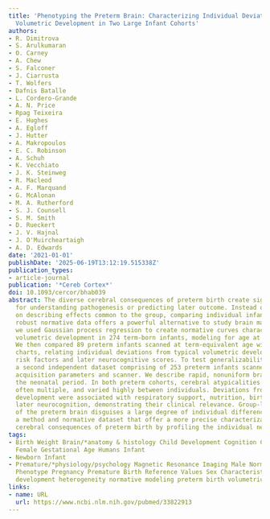 ```yaml
---
title: 'Phenotyping the Preterm Brain: Characterizing Individual Deviations From Normative
  Volumetric Development in Two Large Infant Cohorts'
authors:
- R. Dimitrova
- S. Arulkumaran
- O. Carney
- A. Chew
- S. Falconer
- J. Ciarrusta
- T. Wolfers
- Dafnis Batalle
- L. Cordero-Grande
- A. N. Price
- Rpag Teixeira
- E. Hughes
- A. Egloff
- J. Hutter
- A. Makropoulos
- E. C. Robinson
- A. Schuh
- K. Vecchiato
- J. K. Steinweg
- R. Macleod
- A. F. Marquand
- G. McAlonan
- M. A. Rutherford
- S. J. Counsell
- S. M. Smith
- D. Rueckert
- J. V. Hajnal
- J. O'Muircheartaigh
- A. D. Edwards
date: '2021-01-01'
publishDate: '2025-06-19T13:12:19.515338Z'
publication_types:
- article-journal
publication: '*Cereb Cortex*'
doi: 10.1093/cercor/bhab039
abstract: The diverse cerebral consequences of preterm birth create significant challenges
  for understanding pathogenesis or predicting later outcome. Instead of focusing
  on describing effects common to the group, comparing individual infants against
  robust normative data offers a powerful alternative to study brain maturation. Here
  we used Gaussian process regression to create normative curves characterizing brain
  volumetric development in 274 term-born infants, modeling for age at scan and sex.
  We then compared 89 preterm infants scanned at term-equivalent age with these normative
  charts, relating individual deviations from typical volumetric development to perinatal
  risk factors and later neurocognitive scores. To test generalizability, we used
  a second independent dataset comprising of 253 preterm infants scanned using different
  acquisition parameters and scanner. We describe rapid, nonuniform brain growth during
  the neonatal period. In both preterm cohorts, cerebral atypicalities were widespread,
  often multiple, and varied highly between individuals. Deviations from normative
  development were associated with respiratory support, nutrition, birth weight, and
  later neurocognition, demonstrating their clinical relevance. Group-level understanding
  of the preterm brain disguises a large degree of individual differences. We provide
  a method and normative dataset that offer a more precise characterization of the
  cerebral consequences of preterm birth by profiling the individual neonatal brain.
tags:
- Birth Weight Brain/*anatomy & histology Child Development Cognition Cohort Studies
  Female Gestational Age Humans Infant
- Newborn Infant
- Premature/*physiology/psychology Magnetic Resonance Imaging Male Normal Distribution
  Phenotype Pregnancy Premature Birth Reference Values Sex Characteristics early brain
  development heterogeneity normative modeling preterm birth volumetric MRI
links:
- name: URL
  url: https://www.ncbi.nlm.nih.gov/pubmed/33822913
---
```

